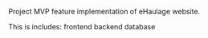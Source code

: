 Project MVP feature implementation of eHaulage website.

This is includes:
frontend
backend
database
